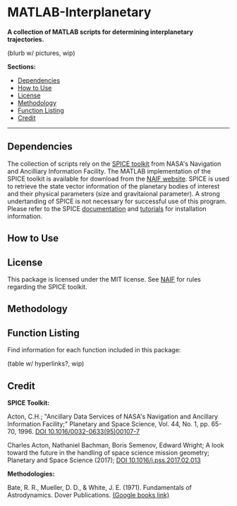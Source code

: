 # MATLAB-Interplanetary
**A collection of MATLAB scripts for determining interplanetary trajectories.**

(blurb w/ pictures, wip)

**Sections:**
- [Dependencies](#dependencies)
- [How to Use](#how-to-use)
- [License](#license)
- [Methodology](#methodology)
- [Function Listing](#function-listing)
- [Credit](#credit)


------

## Dependencies
The collection of scripts rely on the [SPICE toolkit](https://naif.jpl.nasa.gov/naif/aboutspice.html) from NASA's Navigation and Ancilliary Information Facility. The MATLAB implementation of the SPICE toolkit is available for download from the [NAIF website](https://naif.jpl.nasa.gov/naif/toolkit_MATLAB.html). SPICE is used to retrieve the state vector information of the planetary bodies of interest and their physical parameters (size and gravitaional parameter). A strong undertanding of SPICE is not necessary for successful use of this program. Please refer to the SPICE [documentation](https://naif.jpl.nasa.gov/naif/documentation.html) and [tutorials](https://naif.jpl.nasa.gov/naif/tutorials.html) for installation information.

## How to Use

## License
This package is licensed under the MIT license. See [NAIF](https://naif.jpl.nasa.gov/naif/rules.html) for rules regarding the SPICE toolkit.

## Methodology

## Function Listing
Find information for each function included in this package:

(table w/ hyperlinks?, wip)

## Credit
**SPICE Toolkit:**

Acton, C.H.; "Ancillary Data Services of NASA's Navigation and Ancillary Information Facility;" Planetary and Space Science, Vol. 44, No. 1, pp. 65-70, 1996.
[DOI 10.1016/0032-0633(95)00107-7](https://doi.org/10.1016/0032-0633(95)00107-7)

Charles Acton, Nathaniel Bachman, Boris Semenov, Edward Wright; A look toward the future in the handling of space science mission geometry; Planetary and Space Science (2017);
[DOI 10.1016/j.pss.2017.02.013](https://doi.org/10.1016/j.pss.2017.02.013)

**Methodologies:**

Bate, R. R., Mueller, D. D., & White, J. E. (1971). Fundamentals of Astrodynamics. Dover Publications. [(Google books link)](https://books.google.ca/books/about/Fundamentals_of_Astrodynamics.html?id=CgRxKvZ6l80C&source=kp_book_description&redir_esc=y)
